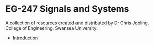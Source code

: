 # EG-247 Signals and Systems

A collection of resources created and distributed by
Dr Chris Jobling, College of Engineering, Swansea University.

* [Introduction](http://nbviewer.ipython.org/github/cpjobling/EG-247-Resources/blob/master/introduction/Introduction.ipynb)

